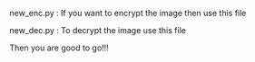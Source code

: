 new_enc.py : If you want to encrypt the image then use this file

new_dec.py : To decrypt the image use this file

Then you are good to go!!!
